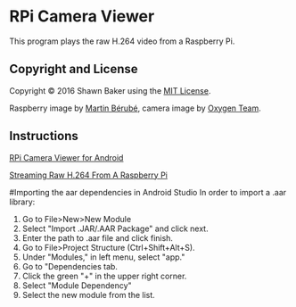 # RPi Camera Viewer

This program plays the raw H.264 video from a Raspberry Pi.

## Copyright and License

Copyright &copy; 2016 Shawn Baker using the [MIT License](https://opensource.org/licenses/MIT).

Raspberry image by [Martin Bérubé](http://www.how-to-draw-funny-cartoons.com),
camera image by [Oxygen Team](http://www.oxygen-icons.org).

## Instructions

[RPi Camera Viewer for Android](http://frozen.ca/rpi-camera-viewer-for-android)

[Streaming Raw H.264 From A Raspberry Pi](http://frozen.ca/streaming-raw-h-264-from-a-raspberry-pi)

#Importing the aar dependencies in Android Studio
In order to import a .aar library:

1. Go to File>New>New Module
2. Select "Import .JAR/.AAR Package" and click next.
3. Enter the path to .aar file and click finish.
4. Go to File>Project Structure (Ctrl+Shift+Alt+S).
5. Under "Modules," in left menu, select "app."
6. Go to "Dependencies tab.
7. Click the green "+" in the upper right corner.
8. Select "Module Dependency"
9. Select the new module from the list.
